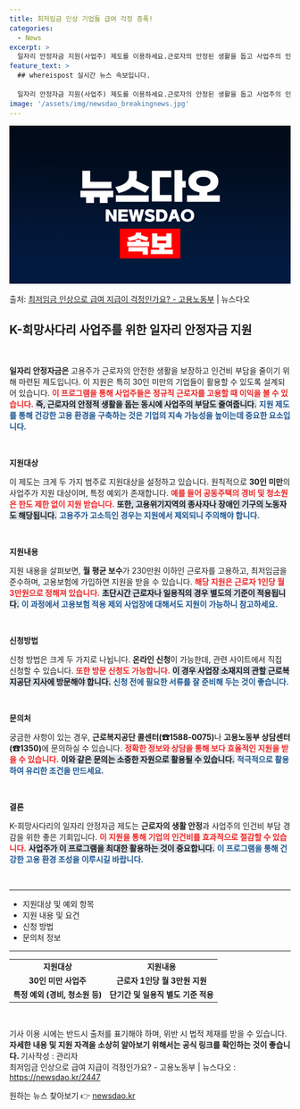 ```yaml
---
title: 최저임금 인상 기업들 급여 걱정 증폭!
categories:
  - News
excerpt: >
  일자리 안정자금 지원(사업주) 제도를 이용하세요.근로자의 안정된 생활을 돕고 사업주의 인건비 부담을 덜어드립…
feature_text: >
  ## whereispost 실시간 뉴스 속보입니다.

  일자리 안정자금 지원(사업주) 제도를 이용하세요.근로자의 안정된 생활을 돕고 사업주의 인건비 부담을 덜어드립…
image: '/assets/img/newsdao_breakingnews.jpg'
---
```


![뉴스다오 속보](/assets/img/newsdao_breakingnews.jpg)

<p>출처: <a href="https://newsdao.kr/2447" rel="dofollow">최저임금 인상으로 급여 지급이 걱정인가요? - 고용노동부</a> | 뉴스다오</p>

<h2 data-ke-size="size26">K-희망사다리 사업주를 위한 일자리 안정자금 지원</h2>

<p data-ke-size="size16">&nbsp;</p>

<strong>일자리 안정자금은</strong> 고용주가 근로자의 안전한 생활을 보장하고 인건비 부담을 줄이기 위해 마련된 제도입니다. 이 지원은 특히 30인 미만의 기업들이 활용할 수 있도록 설계되어 있습니다. <b><span style="color: #ee2323;">이 프로그램을 통해 사업주들은 정규직 근로자를 고용할 때 이익을 볼 수 있습니다.</span></b> <b><span style="background-color: #21538527;">즉, 근로자의 안정적 생활을 돕는 동시에 사업주의 부담도 줄여줍니다.</span></b> <b><span style="color: #1a5490;">지원 제도를 통해 건강한 고용 환경을 구축하는 것은 기업의 지속 가능성을 높이는데 중요한 요소입니다.</span></b>

<p data-ke-size="size16">&nbsp;</p>

<strong>지원대상</strong>

이 제도는 크게 두 가지 범주로 지원대상을 설정하고 있습니다. 원칙적으로 <b>30인 미만</b>의 사업주가 지원 대상이며, 특정 예외가 존재합니다. <b><span style="color: #ee2323;">예를 들어 공동주택의 경비 및 청소원은 한도 제한 없이 지원 받습니다.</span></b> <b><span style="background-color: #21538527;">또한, 고용위기지역의 종사자나 장애인 기구의 노동자도 해당됩니다.</span></b> <b><span style="color: #1a5490;">고용주가 고소득인 경우는 지원에서 제외되니 주의해야 합니다.</span></b>

<p data-ke-size="size16">&nbsp;</p>

<strong>지원내용</strong>

지원 내용을 살펴보면, <b>월 평균 보수</b>가 230만원 이하인 근로자를 고용하고, 최저임금을 준수하며, 고용보험에 가입하면 지원을 받을 수 있습니다. <b><span style="color: #ee2323;">해당 지원은 근로자 1인당 월 3만원으로 정해져 있습니다.</span></b> <b><span style="background-color: #21538527;">초단시간 근로자나 일용직의 경우 별도의 기준이 적용됩니다.</span></b> <b><span style="color: #1a5490;">이 과정에서 고용보험 적용 제외 사업장에 대해서도 지원이 가능하니 참고하세요.</span></b>

<p data-ke-size="size16">&nbsp;</p>

<strong>신청방법</strong>

신청 방법은 크게 두 가지로 나뉩니다. <b>온라인 신청</b>이 가능한데, 관련 사이트에서 직접 신청할 수 있습니다. <b><span style="color: #ee2323;">또한 방문 신청도 가능합니다.</span></b> <b><span style="background-color: #21538527;">이 경우 사업장 소재지의 관할 근로복지공단 지사에 방문해야 합니다.</span></b> <b><span style="color: #1a5490;">신청 전에 필요한 서류를 잘 준비해 두는 것이 좋습니다.</span></b>

<p data-ke-size="size16">&nbsp;</p>

<strong>문의처</strong>

궁금한 사항이 있는 경우, <b>근로복지공단 콜센터(☎1588-0075)</b>나 <b>고용노동부 상담센터(☎1350)</b>에 문의하실 수 있습니다. <b><span style="color: #ee2323;">정확한 정보와 상담을 통해 보다 효율적인 지원을 받을 수 있습니다.</span></b> <b><span style="background-color: #21538527;">이와 같은 문의는 소중한 자원으로 활용될 수 있습니다.</span></b> <b><span style="color: #1a5490;">적극적으로 활용하여 유리한 조건을 만드세요.</span></b>

<p data-ke-size="size16">&nbsp;</p>

<strong>결론</strong>

K-희망사다리의 일자리 안정자금 제도는 <b>근로자의 생활 안정</b>과 사업주의 인건비 부담 경감을 위한 좋은 기회입니다. <b><span style="color: #ee2323;">이 지원을 통해 기업의 인건비를 효과적으로 절감할 수 있습니다.</span></b> <b><span style="background-color: #21538527;">사업주가 이 프로그램을 최대한 활용하는 것이 중요합니다.</span></b> <b><span style="color: #1a5490;">이 프로그램을 통해 건강한 고용 환경 조성을 이루시길 바랍니다.</span></b>

<p data-ke-size="size16">&nbsp;</p>

<hr>

<ul>
  <li>지원대상 및 예외 항목</li>
  <li>지원 내용 및 요건</li>
  <li>신청 방법</li>
  <li>문의처 정보</li>
</ul>

<hr>

<table>
  <tr>
    <td style="text-align: center; height: 17px;"><b>지원대상</b></td>
    <td style="text-align: center; height: 17px;"><b>지원내용</b></td>
  </tr>
  <tr>
    <td style="text-align: center; height: 17px;"><b>30인 미만 사업주</b></td>
    <td style="text-align: center; height: 17px;"><b>근로자 1인당 월 3만원 지원</b></td>
  </tr>
  <tr>
    <td style="text-align: center; height: 17px;"><b>특정 예외 (경비, 청소원 등)</b></td>
    <td style="text-align: center; height: 17px;"><b>단기간 및 일용직 별도 기준 적용</b></td>
  </tr>
</table>

<p data-ke-size="size16">&nbsp;</p>

기사 이용 시에는 반드시 출처를 표기해야 하며, 위반 시 법적 제재를 받을 수 있습니다. <strong>자세한 내용 및 지원 자격을 소상히 알아보기 위해서는 공식 링크를 확인하는 것이 좋습니다. </strong>기사작성 : 관리자<br>최저임금 인상으로 급여 지급이 걱정인가요? - 고용노동부 | 뉴스다오  : <a href="https://newsdao.kr/2447">https://newsdao.kr/2447</a> 

원하는 뉴스 찾아보기 👉 <a href="https://newsdao.kr" rel="dofollow">newsdao.kr</a>


